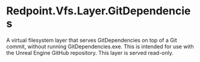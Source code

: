 # Redpoint.Vfs.Layer.GitDependencies

A virtual filesystem layer that serves GitDependencies on top of a Git commit, without running GitDependencies.exe. This is intended for use with the Unreal Engine GitHub repository. This layer is served read-only.